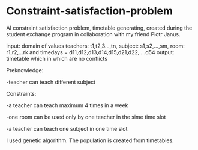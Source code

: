 # Constraint-satisfaction-problem
AI constraint satisfaction problem, timetable generating, created during the student exchange program in collaboration with my friend Piotr Janus. 

input: domain of values teachers: t1,t2,3...,tn, subject: s1,s2,...,sm, room: r1,r2,...rk and timedays = d11,d12,d13,d14,d15,d21,d22,....d54
output: timetable which in which are no conflicts     

Preknowledge: 

-teacher can teach different subject

Constraints:

-a teacher can teach maximum 4 times in a week 

-one room can be used only by one teacher in the sime time slot

-a teacher can teach one subject in one time slot

I used genetic algorithm. The population is created from timetables.
